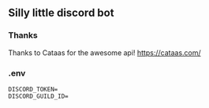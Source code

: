 ## Silly little discord bot

### Thanks

Thanks to Cataas for the awesome api!
https://cataas.com/

### .env
```env
DISCORD_TOKEN=
DISCORD_GUILD_ID=
```
